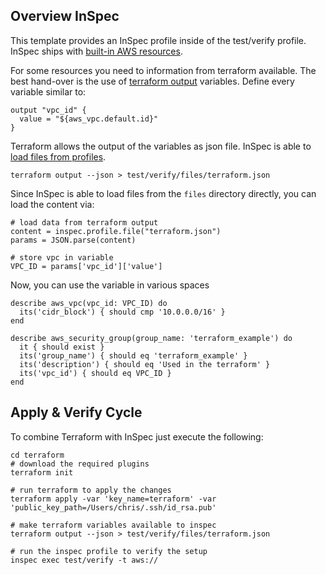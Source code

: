 <!-- # (Basic Two-Tier AWS Architecture)

 Overview Terraform

This provides a template for running a simple two-tier architecture on Amazon Web services. The premise is that you have stateless app servers running behind an ELB serving traffic.

*To* simplify the example, this intentionally ignores deploying and getting your application onto the servers. However, you could do so either via
[provisioners](https://www.terraform.io/docs/provisioners/) and a configuration management tool, or by pre-baking configured AMIs with
[Packer](http://www.packer.io).

This example will also create a new EC2 Key Pair in the specified AWS Region. The key name and path to the public key must be specified via the  
terraform command vars.

After you run `terraform apply` on this configuration, it will automatically output the DNS address of the ELB. After your instance registers, this should respond with the default nginx web page.

To run, configure your AWS provider as described in 

https://www.terraform.io/docs/providers/aws/index.html

Run with a command like this:

```
terraform apply -var 'key_name={your_aws_key_name}' 
   -var 'public_key_path={location_of_your_key_in_your_local_machine}'
```-->

## Overview InSpec

This template provides an InSpec profile inside of the test/verify profile. InSpec ships with [built-in AWS resources](https://www.inspec.io/docs/reference/resources/#aws-resources). 

For some resources you need to information from terraform available. The best hand-over is the use of [terraform output](https://www.terraform.io/intro/getting-started/outputs.html) variables. Define every variable similar to:

```
output "vpc_id" {
  value = "${aws_vpc.default.id}"
}
```

Terraform allows the output of the variables as json file. InSpec is able to [load files from profiles](https://github.com/chef/inspec/issues/1396). 


```
terraform output --json > test/verify/files/terraform.json
```

Since InSpec is able to load files from the `files` directory directly, you can load the content via:

```
# load data from terraform output
content = inspec.profile.file("terraform.json")
params = JSON.parse(content)

# store vpc in variable
VPC_ID = params['vpc_id']['value']
```

Now, you can use the variable in various spaces

```
describe aws_vpc(vpc_id: VPC_ID) do
  its('cidr_block') { should cmp '10.0.0.0/16' }
end

describe aws_security_group(group_name: 'terraform_example') do
  it { should exist }
  its('group_name') { should eq 'terraform_example' }
  its('description') { should eq 'Used in the terraform' }
  its('vpc_id') { should eq VPC_ID }  
end
```


## Apply & Verify Cycle

To combine Terraform with InSpec just execute the following:

```
cd terraform
# download the required plugins
terraform init

# run terraform to apply the changes
terraform apply -var 'key_name=terraform' -var 'public_key_path=/Users/chris/.ssh/id_rsa.pub'

# make terraform variables available to inspec
terraform output --json > test/verify/files/terraform.json

# run the inspec profile to verify the setup
inspec exec test/verify -t aws://
```





